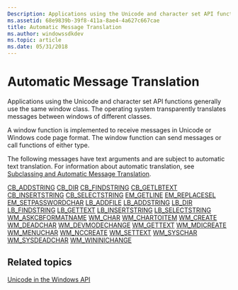 ```yaml
---
Description: Applications using the Unicode and character set API functions generally use the same window class. The operating system transparently translates messages between windows of different classes.
ms.assetid: 68e9839b-39f8-411a-8ae4-4a627c667cae
title: Automatic Message Translation
ms.author: windowssdkdev
ms.topic: article
ms.date: 05/31/2018
---
```


# Automatic Message Translation

Applications using the Unicode and character set API functions generally use the same window class. The operating system transparently translates messages between windows of different classes.

A window function is implemented to receive messages in Unicode or Windows code page format. The window function can send messages or call functions of either type.

The following messages have text arguments and are subject to automatic text translation. For information about automatic translation, see [Subclassing and Automatic Message Translation](subclassing-and-automatic-message-translation.md).

<dl>

[CB\_ADDSTRING](https://msdn.microsoft.com/library/Bb775828(v=VS.85).aspx)  
[CB\_DIR](https://msdn.microsoft.com/library/Bb775832(v=VS.85).aspx)  
[CB\_FINDSTRING](https://msdn.microsoft.com/library/Bb775835(v=VS.85).aspx)  
[CB\_GETLBTEXT](https://msdn.microsoft.com/library/Bb775862(v=VS.85).aspx)  
[CB\_INSERTSTRING](https://msdn.microsoft.com/library/Bb775875(v=VS.85).aspx)  
[CB\_SELECTSTRING](https://msdn.microsoft.com/library/Bb775895(v=VS.85).aspx)  
[EM\_GETLINE](https://msdn.microsoft.com/library/Bb761584(v=VS.85).aspx)  
[EM\_REPLACESEL](https://msdn.microsoft.com/library/Bb761633(v=VS.85).aspx)  
[EM\_SETPASSWORDCHAR](https://msdn.microsoft.com/library/Bb761653(v=VS.85).aspx)  
[LB\_ADDFILE](https://msdn.microsoft.com/library/Bb775165(v=VS.85).aspx)  
[LB\_ADDSTRING](https://msdn.microsoft.com/library/Bb775181(v=VS.85).aspx)  
[LB\_DIR](https://msdn.microsoft.com/library/Bb775185(v=VS.85).aspx)  
[LB\_FINDSTRING](https://msdn.microsoft.com/library/Bb775187(v=VS.85).aspx)  
[LB\_GETTEXT](https://msdn.microsoft.com/library/Bb761313(v=VS.85).aspx)  
[LB\_INSERTSTRING](https://msdn.microsoft.com/library/Bb761321(v=VS.85).aspx)  
[LB\_SELECTSTRING](https://msdn.microsoft.com/library/Bb761327(v=VS.85).aspx)  
[WM\_ASKCBFORMATNAME](https://msdn.microsoft.com/library/ms649018(v=VS.85).aspx)  
[WM\_CHAR](https://msdn.microsoft.com/library/ms646276(v=VS.85).aspx)  
[WM\_CHARTOITEM](https://msdn.microsoft.com/library/Bb761358(v=VS.85).aspx)  
[WM\_CREATE](https://msdn.microsoft.com/library/ms632619(v=VS.85).aspx)  
[WM\_DEADCHAR](https://msdn.microsoft.com/library/ms646277(v=VS.85).aspx)  
[WM\_DEVMODECHANGE](https://msdn.microsoft.com/library/Dd145209(v=VS.85).aspx)  
[WM\_GETTEXT](https://msdn.microsoft.com/library/ms632627(v=VS.85).aspx)  
[WM\_MDICREATE](https://msdn.microsoft.com/library/ms644913(v=VS.85).aspx)  
[WM\_MENUCHAR](https://msdn.microsoft.com/library/ms646349(v=VS.85).aspx)  
[WM\_NCCREATE](https://msdn.microsoft.com/library/ms632635(v=VS.85).aspx)  
[WM\_SETTEXT](https://msdn.microsoft.com/library/ms632644(v=VS.85).aspx)  
[WM\_SYSCHAR](https://msdn.microsoft.com/library/ms646357(v=VS.85).aspx)  
[WM\_SYSDEADCHAR](https://msdn.microsoft.com/library/ms646285(v=VS.85).aspx)  
[WM\_WININICHANGE](https://msdn.microsoft.com/library/ms725499(v=VS.85).aspx)  
</dl>

## Related topics

<dl> <dt>

[Unicode in the Windows API](unicode-in-the-windows-api.md)
</dt> </dl>

 

 



